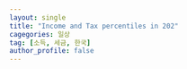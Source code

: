 ```yaml
---
layout: single
title: "Income and Tax percentiles in 202"
cagegories: 일상
tag: [소득, 세금, 한국]
author_profile: false
---
```

<div>
  <canvas id="myChart"></canvas>
</div>

<script src="https://cdn.jsdelivr.net/npm/chart.js"></script>

<script>
  const ctx = document.getElementById('myChart');

  new Chart(ctx, {
    type: 'line',
    data: {
      labels: ['100%내', '99%내', '98%내', '97%내', '96%내', '95%내', '94%내', '93%내', '92%내', '91%내', '90%내', '89%내', '88%내', '87%내', '86%내', '85%내', '84%내', '83%내', '82%내', '81%내', '80%내', '79%내', '78%내', '77%내', '76%내', '75%내', '74%내', '73%내', '72%내', '71%내', '70%내', '69%내', '68%내', '67%내', '66%내', '65%내', '64%내', '63%내', '62%내', '61%내', '60%내', '59%내', '58%내', '57%내', '56%내', '55%내', '54%내', '53%내', '52%내', '51%내', '50%내', '49%내', '48%내', '47%내', '46%내', '45%내', '44%내', '43%내', '42%내', '41%내', '40%내', '39%내', '38%내', '37%내', '36%내', '35%내', '34%내', '33%내', '32%내', '31%내', '30%내', '29%내', '28%내', '27%내', '26%내', '25%내', '24%내', '23%내', '22%내', '21%내', '20%내', '19%내', '18%내', '17%내', '16%내', '15%내', '14%내', '13%내', '12%내', '11%내', '10%내', '9%내', '8%내', '7%내', '6%내', '5%내', '4%내', '3%내', '2%내', ' 1% 내'],
      datasets: [{
        label: '인당소득',
        data: [21, 87, 155, 216, 283, 356, 420, 493, 569, 633, 710, 778, 855, 935, 1011, 1095, 1175, 1232, 1315, 1399, 1470, 1549, 1629, 1709, 1785, 1854, 1930, 2006, 2078, 2149, 2210, 2271, 2300, 2330, 2376, 2402, 2438, 2487, 2530, 2578, 2628, 2676, 2728, 2779, 2834, 2887, 2942, 2995, 3045, 3105, 3165, 3225, 3285, 3349, 3413, 3479, 3546, 3608, 3675, 3751, 3830, 3909, 3992, 4076, 4165, 4251, 4348, 4448, 4550, 4657, 4766, 4875, 4996, 5121, 5254, 5392, 5536, 5684, 5840, 5998, 6169, 6360, 6562, 6773, 6995, 7227, 7477, 7742, 8024, 8327, 8659, 9035, 9462, 9960, 10600, 11407, 12408, 13889, 16532, 19062],
        borderColor: 'rgb(0, 0, 255)',
        pointRadius: 0,
        borderWidth: 1,
        yAxisID: 'y1'
        }, {
        label: '공공기관 직원 평균보수',
        data: [null,null,null,null,null,null,null,null,null,null,null,null,null,null,null,null,null,null,null,null,null,null,null,null,null,null,null,null,null,null,null,null,null,null,null,null,null,null,null,null,null,null,null,null,null,null,null,null,null,null,null,null,null,null,null,null,null,null,null,null,null,null,null,null,null,null,null,null,null,null,null,null,null,null,null,null,null,null,null,null,null,null,null,6875.9,null,null,null,null,null,null,null,null,null,null,null,null,null,null,null,null],
        borderColor: 'rgb(0, 255, 0)',
        pointRadius: 5,
        borderWidth: 1,
        yAxisID: 'y1'
        }, {
        label: '누적 조세 부담율',
        data: [0, 0, 0, 0, 0, 0, 0, 0, 0, 0, 0, 0, 0, 0, 0, 0, 0, 0, 0.00, 0.00, 0.00, 0.00, 0.00, 0.00, 0.00, 0.00, 0.00, 0.00, 0.00, 0.00, 0.00, 0.00, 0.00, 0.00, 0.00, 0.01, 0.01, 0.01, 0.01, 0.01, 0.01, 0.01, 0.01, 0.01, 0.01, 0.01, 0.01, 0.02, 0.02, 0.02, 0.02, 0.02, 0.02, 0.02, 0.03, 0.03, 0.03, 0.03, 0.04, 0.04, 0.04, 0.05, 0.05, 0.05, 0.06, 0.06, 0.07, 0.07, 0.08, 0.09, 0.09, 0.10, 0.11, 0.12, 0.13, 0.14, 0.15, 0.16, 0.17, 0.19, 0.20, 0.22, 0.23, 0.25, 0.27, 0.29, 0.31, 0.34, 0.36, 0.39, 0.43, 0.46, 0.50, 0.55, 0.61, 0.67, 0.74, 0.84, 0.98, 1.00],
        borderColor: 'rgb(255, 0, 0)',
        pointRadius: 0,
        borderWidth: 1,
        yAxisID: 'y2'
      }]
    },
    options: {
        scales: {
            'y1': {
                beginAtZero: true,
                display: true,
                text: '단위:만원',
                type: 'linear',
                position: 'left',
                font: {
                    size: 16,
                    weight: 'bold',
                },
                padding: { top: 10, left: 10, right: 10 }
            },
            'y2': {
                beginAtZero: true,
                display: true,
                text: '%',
                type: 'linear',
                position: 'right',
                ticks: {
                    callback: function(value) {
                        return (value * 100) + '%';
                }
                }
            }
        }
    }
  });
</script>